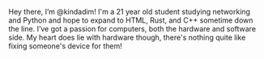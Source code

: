 Hey there, I’m @kindadim! I'm a 21 year old student studying networking and Python 
and hope to expand to HTML, Rust, and C++ sometime down the line. I’ve got a passion
for computers, both the hardware and software side. My heart does lie with hardware 
though, there's nothing quite like fixing someone's device for them!
